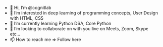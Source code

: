 - 👋 Hi, I’m @cognitlab
- 👀 I’m interested in deep learning of programming concepts, User Design with HTML, CSS
- 🌱 I’m currently learning Python DSA, Core Python
- 💞️ I’m looking to collaborate on with you live on Meets, Zoom, Skype etc...
- 📫 How to reach me => Follow here

<!---
dwarkeshhub/dwarkeshhub is a ✨ special ✨ repository because its `README.md` (this file) appears on your GitHub profile.
You can click the Preview link to take a look at your changes.
--->
